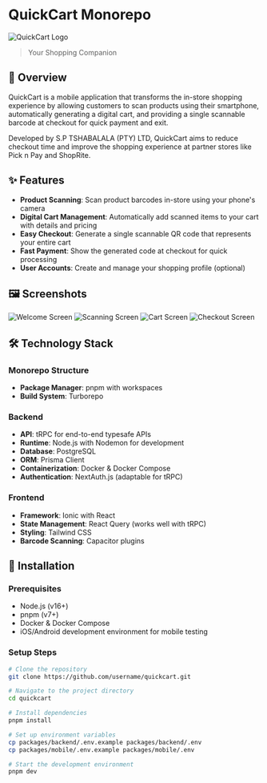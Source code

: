 # QuickCart Monorepo

![QuickCart Logo](./assets/logo.png)

> Your Shopping Companion

## 📱 Overview

QuickCart is a mobile application that transforms the in-store shopping experience by allowing customers to scan products using their smartphone, automatically generating a digital cart, and providing a single scannable barcode at checkout for quick payment and exit.

Developed by S.P TSHABALALA (PTY) LTD, QuickCart aims to reduce checkout time and improve the shopping experience at partner stores like Pick n Pay and ShopRite.

## ✨ Features

- **Product Scanning**: Scan product barcodes in-store using your phone's camera
- **Digital Cart Management**: Automatically add scanned items to your cart with details and pricing
- **Easy Checkout**: Generate a single scannable QR code that represents your entire cart
- **Fast Payment**: Show the generated code at checkout for quick processing
- **User Accounts**: Create and manage your shopping profile (optional)

## 🖼️ Screenshots

<!-- Replace with actual screenshots once available -->
![Welcome Screen](./screenshots/welcome.png)
![Scanning Screen](./screenshots/scanning.png)
![Cart Screen](./screenshots/cart.png)
![Checkout Screen](./screenshots/checkout.png)

## 🛠️ Technology Stack

### Monorepo Structure
- **Package Manager**: pnpm with workspaces
- **Build System**: Turborepo

### Backend
- **API**: tRPC for end-to-end typesafe APIs
- **Runtime**: Node.js with Nodemon for development
- **Database**: PostgreSQL
- **ORM**: Prisma Client
- **Containerization**: Docker & Docker Compose
- **Authentication**: NextAuth.js (adaptable for tRPC)

### Frontend
- **Framework**: Ionic with React
- **State Management**: React Query (works well with tRPC)
- **Styling**: Tailwind CSS
- **Barcode Scanning**: Capacitor plugins

## 🚀 Installation

### Prerequisites

- Node.js (v16+)
- pnpm (v7+)
- Docker & Docker Compose
- iOS/Android development environment for mobile testing

### Setup Steps

```bash
# Clone the repository
git clone https://github.com/username/quickcart.git

# Navigate to the project directory
cd quickcart

# Install dependencies
pnpm install

# Set up environment variables
cp packages/backend/.env.example packages/backend/.env
cp packages/mobile/.env.example packages/mobile/.env

# Start the development environment
pnpm dev